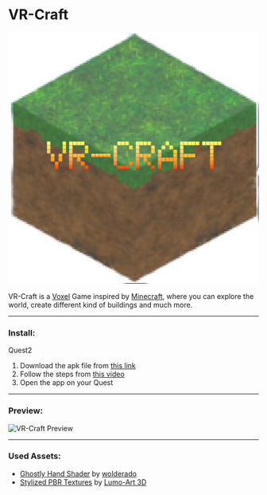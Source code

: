 # VR-Craft

![VR-Craft Icon](https://github.com/AdrianVides56/holbertonschool-ar-vr-portfolio-project/blob/main/Assets/Resources/VR_Craft_Icon.png?raw=true)

VR-Craft is a [Voxel](https://www.computerhope.com/jargon/v/voxel.htm) Game inspired by [Minecraft](https://www.minecraft.net/en-us), where you can explore the world, create different kind of buildings and much more.

---

### Install: 
Quest2
1. Download the apk file from [this link](https://drive.google.com/drive/folders/1UO86wKRdOz3C8rQGDLFnEJdnh_2V4XKX?usp=sharing)
2. Follow the steps from [this video](https://youtu.be/zzizceAOW-w)
3. Open the app on your Quest

---

### Preview:
![VR-Craft Preview](https://github.com/AdrianVides56/holbertonschool-ar-vr-portfolio-project/blob/main/Assets/Resources/VRCraft.gif?raw=true)
 
---

### Used Assets:
- [Ghostly Hand Shader](https://assetstore.unity.com/packages/vfx/shaders/ghostly-hand-shader-free-vr-212412) by [wolderado](https://twitter.com/Wolderado)
- [Stylized PBR Textures](https://assetstore.unity.com/packages/2d/textures-materials/free-stylized-pbr-textures-pack-111778) by [Lumo-Art 3D](https://twitter.com/LumoArt3D)
